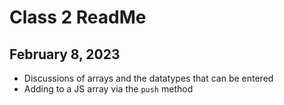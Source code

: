# Class 2 ReadMe

## February 8, 2023

- Discussions of arrays and the datatypes that can be entered
- Adding to a JS array via the ```push``` method
